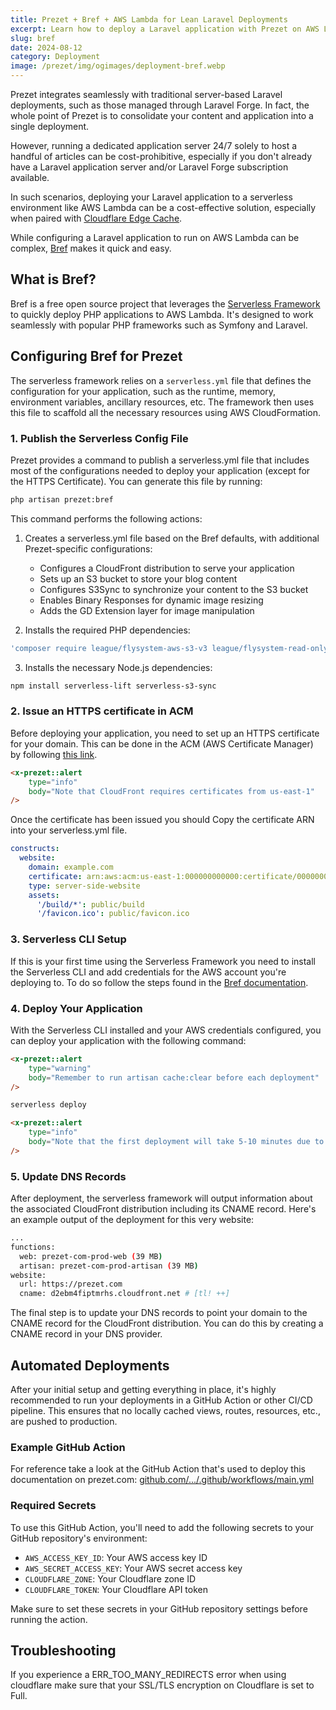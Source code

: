 ```yaml
---
title: Prezet + Bref + AWS Lambda for Lean Laravel Deployments
excerpt: Learn how to deploy a Laravel application with Prezet on AWS Lambda using Bref.sh, addressing common challenges and optimizations.
slug: bref
date: 2024-08-12
category: Deployment
image: /prezet/img/ogimages/deployment-bref.webp
---
```


Prezet integrates seamlessly with traditional server-based Laravel deployments, such as those managed through Laravel Forge. In fact, the whole point of Prezet is to consolidate your content and application into a single deployment.

However, running a dedicated application server 24/7 solely to host a handful of articles can be cost-prohibitive, especially if you don't already have a Laravel application server and/or Laravel Forge subscription available.

In such scenarios, deploying your Laravel application to a serverless environment like AWS Lambda can be a cost-effective solution, especially when paired with [Cloudflare Edge Cache](/deployment/cloudflare).

While configuring a Laravel application to run on AWS Lambda can be complex, [Bref](https://bref.sh/) makes it quick and easy.

## What is Bref?
 Bref is a free open source project that leverages the [Serverless Framework](https://www.serverless.com/) to quickly deploy PHP applications to AWS Lambda. It's designed to work seamlessly with popular PHP frameworks such as Symfony and Laravel.

## Configuring Bref for Prezet

The serverless framework relies on a `serverless.yml` file that defines the configuration for your application, such as the runtime, memory, environment variables, ancillary resources, etc. The framework then uses this file to scaffold all the necessary resources using AWS CloudFormation.

### 1. Publish the Serverless Config File
Prezet provides a command to publish a serverless.yml file that includes most of the configurations needed to deploy your application (except for the HTTPS Certificate). You can generate this file by running:

```bash
php artisan prezet:bref
```

This command performs the following actions:

1. Creates a serverless.yml file based on the Bref defaults, with additional Prezet-specific configurations:
   - Configures a CloudFront distribution to serve your application
   - Sets up an S3 bucket to store your blog content
   - Configures S3Sync to synchronize your content to the S3 bucket
   - Enables Binary Responses for dynamic image resizing
   - Adds the GD Extension layer for image manipulation

2. Installs the required PHP dependencies:
```bash
'composer require league/flysystem-aws-s3-v3 league/flysystem-read-only bref/bref bref/extra-php-extensions bref/laravel-bridge'
```

3. Installs the necessary Node.js dependencies:
```bash
npm install serverless-lift serverless-s3-sync
```

### 2. Issue an HTTPS certificate in ACM

Before deploying your application, you need to set up an HTTPS certificate for your domain. This can be done in the ACM (AWS Certificate Manager) by following [this link](https://us-east-1.console.aws.amazon.com/acm/home?region=us-east-1#/certificates/request). 

```html +parse
<x-prezet::alert
    type="info"
    body="Note that CloudFront requires certificates from us-east-1"
/>
```

Once the certificate has been issued you should Copy the certificate ARN into your serverless.yml file.

```yaml
constructs:
  website:
    domain: example.com
    certificate: arn:aws:acm:us-east-1:000000000000:certificate/00000000-0000-0000-0000-000000000000 # [tl! ++]
    type: server-side-website
    assets:
      '/build/*': public/build
      '/favicon.ico': public/favicon.ico
```

### 3. Serverless CLI Setup

If this is your first time using the Serverless Framework you need to install the Serverless CLI and add credentials for the AWS account you're deploying to. To do so follow the steps found in the [Bref documentation](https://bref.sh/docs/setup).

### 4. Deploy Your Application

With the Serverless CLI installed and your AWS credentials configured, you can deploy your application with the following command:

```html +parse
<x-prezet::alert
    type="warning"
    body="Remember to run artisan cache:clear before each deployment"
/>
```

```bash
serverless deploy
```

```html +parse
<x-prezet::alert
    type="info"
    body="Note that the first deployment will take 5-10 minutes due to CloudFront propagation. Let the command run until it's finished. Future deployments that do not modify CloudFront's configuration will take less then a minute."
/>
```

### 5. Update DNS Records

After deployment, the serverless framework will output information about the associated CloudFront distribution including its CNAME record. Here's an example output of the deployment for this very website:
```bash
...
functions:
  web: prezet-com-prod-web (39 MB)
  artisan: prezet-com-prod-artisan (39 MB)
website:
  url: https://prezet.com
  cname: d2ebm4fiptmrhs.cloudfront.net # [tl! ++]
```

The final step is to update your DNS records to point your domain to the CNAME record for the CloudFront distribution. You can do this by creating a CNAME record in your DNS provider.

## Automated Deployments

After your initial setup and getting everything in place, it's highly recommended to run your deployments in a GitHub Action or other CI/CD pipeline. This ensures that no locally cached views, routes, resources, etc., are pushed to production.

### Example GitHub Action

For reference take a look at the GitHub Action that's used to deploy this documentation on prezet.com: [github.com/.../.github/workflows/main.yml](https://github.com/prezet/prezet-web/blob/main/.github/workflows/main.yml)

### Required Secrets
To use this GitHub Action, you'll need to add the following secrets to your GitHub repository's environment:

- `AWS_ACCESS_KEY_ID`: Your AWS access key ID
- `AWS_SECRET_ACCESS_KEY`: Your AWS secret access key
- `CLOUDFLARE_ZONE`: Your Cloudflare zone ID
- `CLOUDFLARE_TOKEN`: Your Cloudflare API token

Make sure to set these secrets in your GitHub repository settings before running the action.

## Troubleshooting
If you experience a ERR_TOO_MANY_REDIRECTS error when using cloudflare make sure that your SSL/TLS encryption on Cloudflare is set to Full.


